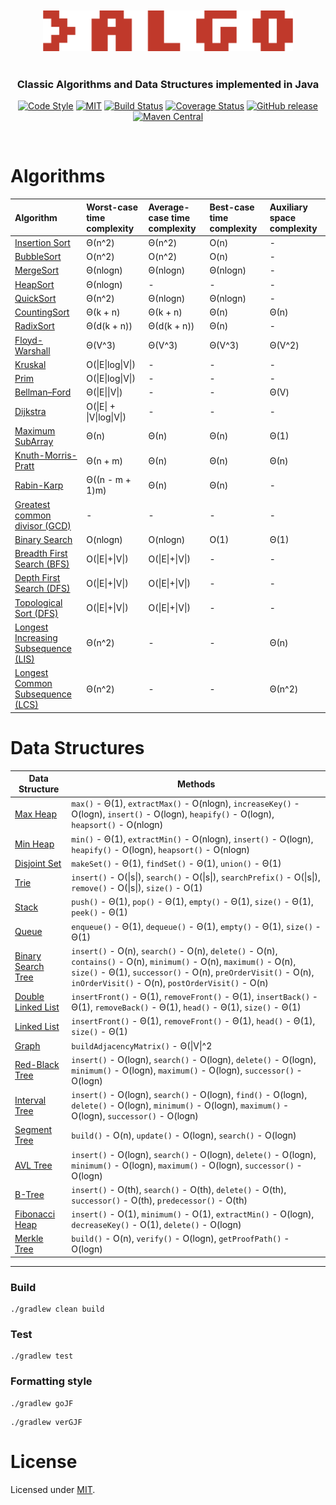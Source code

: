 <br />
<br />

<div align="center">
<img src="https://github.com/alexprut/Algo/raw/master/src/main/resources/logo.png" width="400" height="auto"/>

<br />
<br />

<h3>Classic Algorithms and Data Structures implemented in Java</h3>

[![Code Style](https://img.shields.io/badge/code%20style-google-green.svg?style=flat-square)](https://google.github.io/styleguide/javaguide.html)
[![MIT](https://img.shields.io/dub/l/vibe-d.svg)](https://github.com/alexprut/Algo/blob/master/LICENSE)
[![Build Status](https://travis-ci.org/alexprut/Algo.svg?branch=master)](https://travis-ci.org/alexprut/Algo)
[![Coverage Status](https://coveralls.io/repos/github/alexprut/Algo/badge.svg?branch=master)](https://coveralls.io/github/alexprut/Algo?branch=master)
[![GitHub release](https://img.shields.io/github/release/alexprut/Algo.svg)](https://github.com/alexprut/Algo/releases)
[![Maven Central](https://img.shields.io/maven-central/v/com.alexprut.algo/algo.svg)](https://search.maven.org/artifact/com.alexprut.algo/algo)


</div>
<br />

Algorithms
==========

|Algorithm|Worst-case time complexity|Average-case time complexity|Best-case time complexity|Auxiliary space complexity|
|:---|:---|:---|:---|:---|
|[Insertion Sort](https://github.com/alexprut/Algo/blob/master/src/main/java/com/alexprut/algo/algorithms/sorting/InsertionSort.java)|Θ(n^2)|Θ(n^2)|O(n)|-|
|[BubbleSort](https://github.com/alexprut/Algo/blob/master/src/main/java/com/alexprut/algo/algorithms/sorting/BubbleSort.java)|O(n^2)|O(n^2)|O(n)|-|
|[MergeSort](https://github.com/alexprut/Algo/blob/master/src/main/java/com/alexprut/algo/algorithms/sorting/MergeSort.java)|Θ(nlogn)|Θ(nlogn)|Θ(nlogn)|-|
|[HeapSort](https://github.com/alexprut/Algo/blob/master/src/main/java/com/alexprut/algo/datastructures/MaxHeap.java#L82)|Θ(nlogn)|-|-|-|
|[QuickSort](https://github.com/alexprut/Algo/blob/master/src/main/java/com/alexprut/algo/algorithms/sorting/QuickSort.java)|Θ(n^2)|Θ(nlogn)|Θ(nlogn)|-|
|[CountingSort](https://github.com/alexprut/Algo/blob/master/src/main/java/com/alexprut/algo/algorithms/sorting/CountingSort.java)|Θ(k + n)|Θ(k + n)|Θ(n)|Θ(n)|
|[RadixSort](https://github.com/alexprut/Algo/blob/master/src/main/java/com/alexprut/algo/algorithms/sorting/RadixSort.java)|Θ(d(k + n))|Θ(d(k + n))|Θ(n)|-|
|[Floyd-Warshall](https://github.com/alexprut/Algo/blob/master/src/main/java/com/alexprut/algo/algorithms/graph/FloydWarshall.java)|Θ(V^3)|Θ(V^3)|Θ(V^3)|Θ(V^2)|
|[Kruskal](https://github.com/alexprut/Algo/blob/master/src/main/java/com/alexprut/algo/algorithms/graph/mst/Kruskal.java)|O(\|E\|log\|V\|)|-|-|-|
|[Prim](https://github.com/alexprut/Algo/blob/master/src/main/java/com/alexprut/algo/algorithms/graph/mst/Prim.java)|O(\|E\|log\|V\|)|-|-|-|
|[Bellman–Ford](https://github.com/alexprut/Algo/blob/master/src/main/java/com/alexprut/algo/algorithms/graph/BellmanFord.java)|Θ(\|E\|\|V\|)|-|-|Θ(V)|
|[Dijkstra](https://github.com/alexprut/Algo/blob/master/src/main/java/com/alexprut/algo/algorithms/graph/Dijkstra.java)|O(\|E\| + \|V\|log\|V\|)|-|-|-|
|[Maximum SubArray](https://github.com/alexprut/Algo/blob/master/src/main/java/com/alexprut/algo/algorithms/MaximumSubArray.java)|Θ(n)|Θ(n)|Θ(n)|Θ(1)|
|[Knuth-Morris-Pratt](https://github.com/alexprut/Algo/blob/master/src/main/java/com/alexprut/algo/algorithms/KnuthMorrisPratt.java)|Θ(n + m)|Θ(n)|Θ(n)|Θ(n)|
|[Rabin-Karp](https://github.com/alexprut/Algo/blob/master/src/main/java/com/alexprut/algo/algorithms/RabinKarp.java)|Θ((n - m + 1)m)|Θ(n)|Θ(n)|-|
|[Greatest common divisor (GCD)](https://github.com/alexprut/Algo/blob/master/src/main/java/com/alexprut/algo/algorithms/math/Math.java#L13)|-|-|-|-|
|[Binary Search](https://github.com/alexprut/Algo/blob/master/src/main/java/com/alexprut/algo/algorithms/search/BinarySearch.java)|O(nlogn)|O(nlogn)|O(1)|Θ(1)|
|[Breadth First Search (BFS)](https://github.com/alexprut/Algo/blob/master/src/main/java/com/alexprut/algo/algorithms/search/BreadthFirstSearch.java#L43)|O(\|E\|+\|V\|)|O(\|E\|+\|V\|)|-|-|
|[Depth First Search (DFS)](https://github.com/alexprut/Algo/blob/master/src/main/java/com/alexprut/algo/algorithms/search/DepthFirstSearch.java#L10)|O(\|E\|+\|V\|)|O(\|E\|+\|V\|)|-|-|
|[Topological Sort (DFS)](https://github.com/alexprut/Algo/blob/master/src/main/java/com/alexprut/algo/algorithms/search/DepthFirstSearch.java#L91)|O(\|E\|+\|V\|)|O(\|E\|+\|V\|)|-|-|
|[Longest Increasing Subsequence (LIS)](https://github.com/alexprut/Algo/blob/master/src/main/java/com/alexprut/algo/Utils.java#L98)|Θ(n^2)|-|-|Θ(n)|
|[Longest Common Subsequence (LCS)](https://github.com/alexprut/Algo/blob/master/src/main/java/com/alexprut/algo/Utils.java#L128)|Θ(n^2)|-|-|Θ(n^2)|

Data Structures
===============
|Data Structure|Methods|
|--------------|-------|
|[Max Heap](https://github.com/alexprut/Algo/blob/master/src/main/java/com/alexprut/algo/datastructures/MaxHeap.java)|```max()``` - Θ(1), ```extractMax()``` - O(nlogn), ```increaseKey()``` - O(logn), ```insert()``` - O(logn), ```heapify()``` - O(logn), ```heapsort()``` - O(nlogn)|
|[Min Heap](https://github.com/alexprut/Algo/blob/master/src/main/java/com/alexprut/algo/datastructures/MinHeap.java)|```min()``` - Θ(1), ```extractMin()``` - O(nlogn), ```insert()``` - O(logn), ```heapify()``` - O(logn), ```heapsort()``` - O(nlogn)|
|[Disjoint Set](https://github.com/alexprut/Algo/blob/master/src/main/java/com/alexprut/algo/datastructures/DisjointSet.java)|```makeSet()``` - Θ(1), ```findSet()``` - Θ(1), ```union()``` - Θ(1)|
|[Trie](https://github.com/alexprut/Algo/blob/master/src/main/java/com/alexprut/algo/datastructures/Trie.java)|```insert()``` - O(\|s\|), ```search()``` - O(\|s\|), ```searchPrefix()``` - O(\|s\|), ```remove()``` - O(\|s\|), ```size()``` - O(1)|
|[Stack](https://github.com/alexprut/Algo/blob/master/src/main/java/com/alexprut/algo/datastructures/Stack.java)|```push()``` - Θ(1), ```pop()``` - Θ(1), ```empty()``` - Θ(1), ```size()``` - Θ(1), ```peek()``` - Θ(1)|
|[Queue](https://github.com/alexprut/Algo/blob/master/src/main/java/com/alexprut/algo/datastructures/Queue.java)|```enqueue()``` - Θ(1), ```dequeue()``` - Θ(1), ```empty()``` - Θ(1), ```size()``` - Θ(1)|
|[Binary Search Tree](https://github.com/alexprut/Algo/blob/master/src/main/java/com/alexprut/algo/datastructures/BinarySearchTree.java)|```insert()``` - O(n), ```search()``` - O(n), ```delete()``` - O(n), ```contains()``` - O(n), ```minimum()``` - O(n), ```maximum()``` - O(n), ```size()``` - Θ(1), ```successor()``` - O(n), ```preOrderVisit()``` - O(n), ```inOrderVisit()``` - O(n), ```postOrderVisit()``` - O(n)|
|[Double Linked List](https://github.com/alexprut/Algo/blob/master/src/main/java/com/alexprut/algo/datastructures/DoubleLinkedList.java)|```insertFront()``` - Θ(1), ```removeFront()``` - Θ(1), ```insertBack()``` - Θ(1), ```removeBack()``` - Θ(1), ```head()``` - Θ(1), ```size()``` - Θ(1)|
|[Linked List](https://github.com/alexprut/Algo/blob/master/src/main/java/com/alexprut/algo/datastructures/LinkedList.java)|```insertFront()``` - Θ(1), ```removeFront()``` - Θ(1), ```head()``` - Θ(1), ```size()``` - Θ(1)|
|[Graph](https://github.com/alexprut/Algo/blob/master/src/main/java/com/alexprut/algo/datastructures/Graph.java)|```buildAdjacencyMatrix()``` - Θ(\|V\|^2|), ```buildAdjacencyList()``` - Θ(\|V\| + \|E\|), ```addEdge()``` - Θ(1)|
|[Red-Black Tree](https://github.com/alexprut/Algo/blob/master/src/main/java/com/alexprut/algo/datastructures/RedBlackTree.java)|```insert()``` - O(logn), ```search()``` - O(logn), ```delete()``` - O(logn), ```minimum()``` - O(logn), ```maximum()``` - O(logn), ```successor()``` - O(logn)|
|[Interval Tree](https://github.com/alexprut/Algo/blob/master/src/main/java/com/alexprut/algo/datastructures/IntervalTree.java)|```insert()``` - O(logn), ```search()``` - O(logn), ```find()``` - O(logn), ```delete()``` - O(logn), ```minimum()``` - O(logn), ```maximum()``` - O(logn), ```successor()``` - O(logn)|
|[Segment Tree](https://github.com/alexprut/Algo/blob/master/src/main/java/com/alexprut/algo/datastructures/SegmentTree.java)|```build()``` - O(n), ```update()``` - O(logn), ```search()``` - O(logn)|
|[AVL Tree](https://github.com/alexprut/Algo/blob/master/src/main/java/com/alexprut/algo/datastructures/AVLTree.java)|```insert()``` - O(logn), ```search()``` - O(logn), ```delete()``` - O(logn), ```minimum()``` - O(logn), ```maximum()``` - O(logn), ```successor()``` - O(logn)|
|[B-Tree](https://github.com/alexprut/Algo/blob/master/src/main/java/com/alexprut/algo/datastructures/BTree.java)|```insert()``` - O(th), ```search()``` - O(th), ```delete()``` - O(th), ```successor()``` - O(th), ```predecessor()``` - O(th)|
|[Fibonacci Heap](https://github.com/alexprut/Algo/blob/master/src/main/java/com/alexprut/algo/datastructures/FibonacciHeap.java)|```insert()``` - O(1), ```minimum()``` - O(1), ```extractMin()``` - O(logn), ```decreaseKey()``` - O(1), ```delete()``` - O(logn)|
|[Merkle Tree](https://github.com/alexprut/Algo/blob/master/src/main/java/com/alexprut/algo/datastructures/MerkleTree.java)|```build()``` - O(n), ```verify()``` - O(logn), ```getProofPath()``` - O(logn)|

---

### Build
```
./gradlew clean build
```

### Test
```
./gradlew test
```

### Formatting style
```
./gradlew goJF
```

```
./gradlew verGJF
```


License
=======
Licensed under [MIT](https://github.com/alexprut/Algo/blob/master/LICENSE).